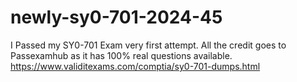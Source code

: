 # newly-sy0-701-2024-45
I Passed my SY0-701 Exam very first attempt. All the credit goes to Passexamhub as it has 100% real questions available. https://www.validitexams.com/comptia/sy0-701-dumps.html
